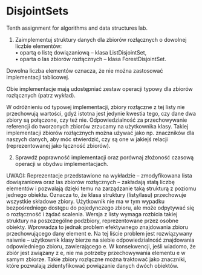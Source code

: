 # DisjointSets
Tenth assignment for algorithms and data structures lab.

1. Zaimplementuj struktury danych dla zbiorów rozłącznych o dowolnej
liczbie elementów:  
• opartą o listę dowiązaniową – klasa ListDisjointSet,  
• oparta o las zbiorów rozłącznych – klasa ForestDisjointSet.

Dowolna liczba elementów oznacza, że nie można zastosować
implementacji tablicowej.

 Obie implementacje mają udostępniać zestaw operacji typowy dla
zbiorów rozłącznych (patrz wykład).

W odróżnieniu od typowej implementacji, zbiory rozłączne z tej listy nie
przechowują wartości, gdyż istotna jest jedynie kwestia tego, czy dane dwa
zbiory są połączone, czy też nie. Odpowiedzialność za przechowywanie
referencji do tworzonych zbiorów zrzucamy na użytkownika klasy.
Takiej implementacji zbiorów rozłącznych można używać jako np.
znaczników dla naszych danych, aby móc stwierdzić, czy są one w jakiejś
relacji (reprezentowanej jako łączność zbiorów).

2. Sprawdź poprawność implementacji oraz porównaj złożoność czasową
operacji w obydwu implementacjach.

UWAGI:
Reprezentacje przedstawione na wykładzie – zmodyfikowana lista
dowiązaniowa oraz las zbiorów rozłącznych – zakładają stałą liczbę elementów
i pozwalają dzięki temu na zarządzanie taką strukturą z poziomu jednego
obiektu. Oznacza to, że klasa struktury (listy/lasu) przechowuje wszystkie
składowe zbiory. Użytkownik nie ma w tym wypadku bezpośredniego dostępu
do pojedynczego zbioru, ale może odpytywać się o rozłączność i żądać scalenia.
Wersja z listy wymaga rozbicia takiej struktury na poszczególne podzbiory,
reprezentowane przez osobne obiekty. Wprowadza to jednak problem
efektywnego znajdowania zbioru przechowującego dany element e. Na tej liście
problem jest rozwiązywany naiwnie – użytkownik klasy bierze na siebie
odpowiedzialność znajdowania odpowiedniego zbioru, zawierającego e.
W konsekwencji, jeśli wiadomo, że zbiór jest związany z e, nie ma potrzeby
przechowywania elementu e w samym zbiorze.
Takie zbiory rozłączne można traktować jako znaczniki, które pozwalają
zidentyfikować powiązanie danych dwóch obiektów.

